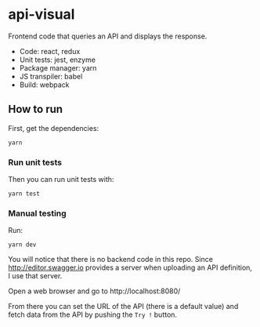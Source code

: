 # api-visual
Frontend code that queries an API and displays the response.

* Code: react, redux
* Unit tests: jest, enzyme
* Package manager: yarn
* JS transpiler: babel
* Build: webpack

## How to run
First, get the dependencies:
```
yarn
```
### Run unit tests
Then you can run unit tests with:
```
yarn test
```
### Manual testing
Run:
```
yarn dev
```
You will notice that there is no backend code in this repo.
Since http://editor.swagger.io provides a server when uploading an API definition,
 I use that server.
 
Open a web browser and go to http://localhost:8080/


From there you can set the URL of the API (there is a default value)
and fetch data from the API by pushing the `Try !` button.